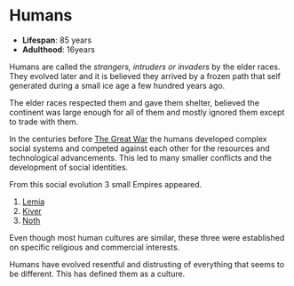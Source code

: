 # Humans

- **Lifespan**: 85 years
- **Adulthood**: 16years

Humans are called the _strangers, intruders or invaders_ by the elder races.
They evolved later and it is believed they arrived by a frozen path that self generated during a small ice age a few hundred years ago.

The elder races respected them and gave them shelter, believed the continent was large enough for all of them and mostly ignored them except to trade with them.

In the centuries before [The Great War]() the humans developed complex social systems and competed against each other for the resources and technological advancements. This led to many smaller conflicts and the development of social identities.

From this social evolution 3 small Empires appeared.

1. [Lemia]()
1. [Kiver]()
1. [Noth]()

Even though most human cultures are similar, these three were established on specific religious and commercial interests.

Humans have evolved resentful and distrusting of everything that seems to be different. This has defined them as a culture.
